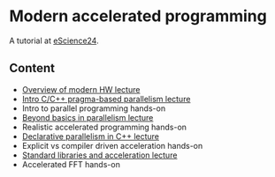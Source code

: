 # Modern accelerated programming
A tutorial at [eScience24](http://www.escience-conference.org/2024/tutorials).


## Content

- [Overview of modern HW lecture](lectures/escience24_acc_lecture_1_modern_hw.pdf)
- [Intro C/C++ pragma-based parallelism lecture](lectures/escience24_acc_lecture_2_intro_mp.pdf)
- Intro to parallel programming hands-on
- [Beyond basics in parallelism lecture](lectures/escience24_acc_lecture_3_beyond_basics.pdf)
- Realistic accelerated programming hands-on
- [Declarative parallelism in C++ lecture](lectures/escience24_acc_lecture_4_decl.pdf)
- Explicit vs compiler driven acceleration hands-on
- [Standard libraries and acceleration lecture](lectures/escience24_acc_lecture_5_stdlib.pdf)
- Accelerated FFT hands-on


